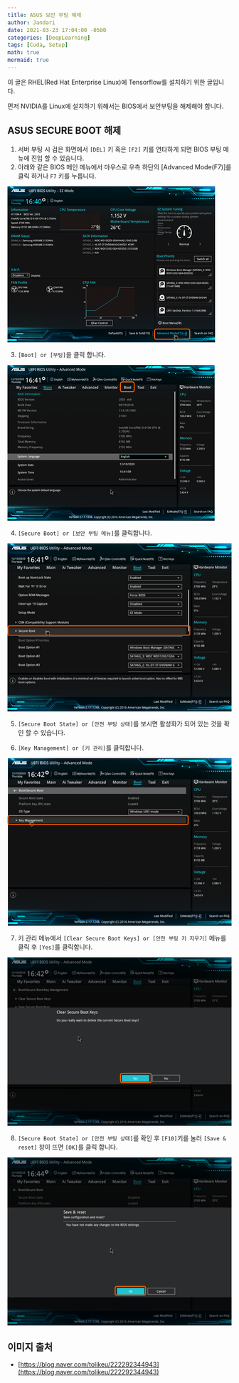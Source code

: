 ```yaml
---
title: ASUS 보안 부팅 해제
author: Jandari
date: 2021-03-23 17:04:00 -0500
categories: [DeepLearning]
tags: [Cuda, Setup]
math: true
mermaid: true
---
```


이 글은 RHEL(Red Hat Enterprise Linux)에 Tensorflow를 설치하기 위한 글입니다.

먼저 NVIDIA를 Linux에 설치하기 위해서는 BIOS에서 보안부팅을 해제해야 합니다.

## ASUS SECURE BOOT 해제

1. 서버 부팅 시 검은 화면에서 `[DEL]` 키 혹은 `[F2]` 키를 연타하게 되면 BIOS 부팅 메뉴에 진입 할 수 있습니다.
2. 아래와 같은 BIOS 메인 메뉴에서 마우스로 우측 하단의 [Advanced Mode(F7)]를 클릭 하거나 `F7` 키를 누릅니다.

![image](/assets/img/post/DeepLearning/2022-03-25-asus_secure_boot/1.png)

3. `[Boot] or [부팅]`을 클릭 합니다.

![image](/assets/img/post/DeepLearning/2022-03-25-asus_secure_boot/2.png)

4. `[Secure Boot] or [보안 부팅 메뉴]`를 클릭합니다.

![image](/assets/img/post/DeepLearning/2022-03-25-asus_secure_boot/3.png)


5. `[Secure Boot State] or [안전 부팅 상태]`를 보시면 활성화가 되어 있는 것을 확인 할 수 있습니다.

6. `[Key Management] or [키 관리]`를 클릭합니다.

![image](/assets/img/post/DeepLearning/2022-03-25-asus_secure_boot/4.png)

7. 키 관리 메뉴에서 `[Clear Secure Boot Keys] or [안전 부팅 키 지우기]` 메뉴를 클릭 후 `[Yes]`를 클릭합니다.

![image](/assets/img/post/DeepLearning/2022-03-25-asus_secure_boot/5.png)

8. `[Secure Boot State] or [안전 부팅 상태]`를 확인 후 `[F10]`키를 눌러 `[Save & reset]` 창이 뜨면 `[OK]`를 클릭 합니다.

![image](/assets/img/post/DeepLearning/2022-03-25-asus_secure_boot/6.png)

## 이미지 출처

* [https://blog.naver.com/tolikeu/222292344943](https://blog.naver.com/tolikeu/222292344943)
